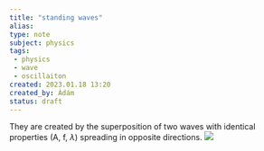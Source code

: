 ```yaml
---
title: "standing waves"
alias: 
type: note
subject: physics
tags:
 - physics
 - wave
 - oscillaiton
created: 2023.01.18 13:20
created_by: Ádám
status: draft 
---
```

They are created by the superposition of two waves with identical properties (A, f, $\lambda$) spreading in opposite directions.
![](https://upload.wikimedia.org/wikipedia/commons/thumb/7/7d/Standing_wave_2.gif/640px-Standing_wave_2.gif)